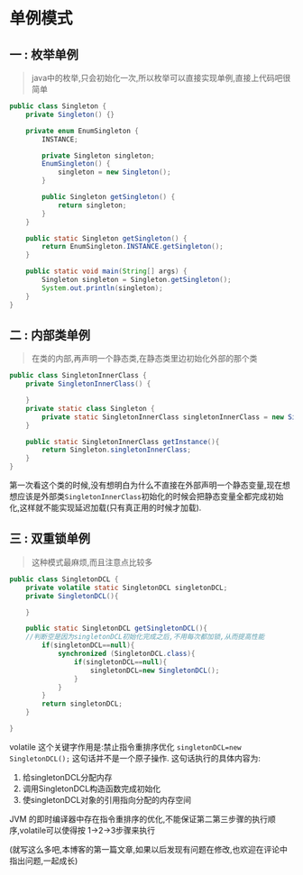 # 单例模式

## 一 : 枚举单例
> java中的枚举,只会初始化一次,所以枚举可以直接实现单例,直接上代码吧很简单
```java
public class Singleton {
    private Singleton() {}

    private enum EnumSingleton {
        INSTANCE;

        private Singleton singleton;
        EnumSingleton() {
            singleton = new Singleton();
        }

        public Singleton getSingleton() {
            return singleton;
        }
    }

    public static Singleton getSingleton() {
        return EnumSingleton.INSTANCE.getSingleton();
    }

    public static void main(String[] args) {
        Singleton singleton = Singleton.getSingleton();
        System.out.println(singleton);
    }
}
```

## 二 : 内部类单例
> 在类的内部,再声明一个静态类,在静态类里边初始化外部的那个类
```java
public class SingletonInnerClass {
    private SingletonInnerClass() {

    }
    private static class Singleton {
        private static SingletonInnerClass singletonInnerClass = new SingletonInnerClass();
    }

    public static SingletonInnerClass getInstance(){
        return Singleton.singletonInnerClass;
    }
}
```
第一次看这个类的时候,没有想明白为什么不直接在外部声明一个静态变量,现在想想应该是外部类`SingletonInnerClass`初始化的时候会把静态变量全都完成初始化,这样就不能实现延迟加载(只有真正用的时候才加载).

## 三 : 双重锁单例
> 这种模式最麻烦,而且注意点比较多
```java
public class SingletonDCL {
    private volatile static SingletonDCL singletonDCL;
    private SingletonDCL(){

    }

    public static SingletonDCL getSingletonDCL(){
	//判断空是因为singletonDCL初始化完成之后,不用每次都加锁,从而提高性能
        if(singletonDCL==null){
            synchronized (SingletonDCL.class){
                if(singletonDCL==null){
                    singletonDCL=new SingletonDCL();
                }
            }
        }
        return singletonDCL;
    }

}

```
volatile 这个关键字作用是:禁止指令重排序优化
`singletonDCL=new SingletonDCL();` 这句话并不是一个原子操作.
这句话执行的具体内容为:
1. 给singletonDCL分配内存
2. 调用SingletonDCL构造函数完成初始化
3. 使singletonDCL对象的引用指向分配的内存空间

 JVM 的即时编译器中存在指令重排序的优化,不能保证第二第三步骤的执行顺序,volatile可以使得按 1->2->3步骤来执行

(就写这么多吧,本博客的第一篇文章,如果以后发现有问题在修改,也欢迎在评论中指出问题,一起成长)